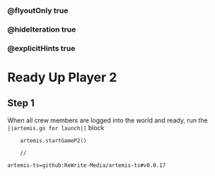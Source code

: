 ### @flyoutOnly true
### @hideIteration true
### @explicitHints true

# Ready Up Player 2

## Step 1
When all crew members are logged into the world and ready, run the ``||artemis.go for launch||`` block

```ghost
    artemis.startGameP2()
```
```template
    //
```

```package
artemis-ts=github:ReWrite-Media/artemis-ts#v0.0.17
```